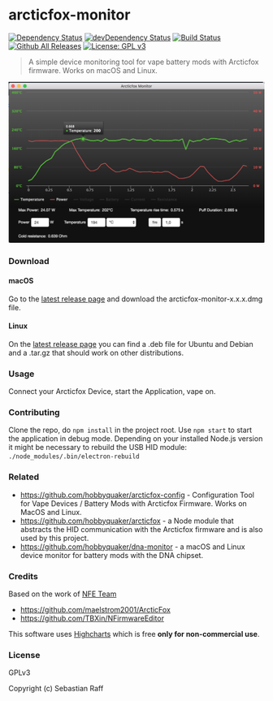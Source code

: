 # arcticfox-monitor

[![Dependency Status](https://david-dm.org/hobbyquaker/arcticfox-monitor/status.svg)](https://david-dm.org/hobbyquaker/arcticfox-monitor)
[![devDependency Status](https://david-dm.org/hobbyquaker/arcticfox-monitor/dev-status.svg)](https://david-dm.org/hobbyquaker/arcticfox-monitor?type=dev)
[![Build Status](https://travis-ci.org/hobbyquaker/arcticfox-monitor.svg?branch=master)](https://travis-ci.org/hobbyquaker/arcticfox-monitor)
[![Github All Releases](https://img.shields.io/github/downloads/hobbyquaker/arcticfox-monitor/total.svg)]()
[![License: GPL v3](https://img.shields.io/badge/License-GPL%20v3-blue.svg)](http://www.gnu.org/licenses/gpl-3.0)

> A simple device monitoring tool for vape battery mods with Arcticfox firmware. Works on macOS and Linux.

![Screenshot](screenshot.png "Screenshot")


### Download

#### macOS

Go to the [latest release page](https://github.com/hobbyquaker/arcticfox-monitor/releases/latest) and download the 
arcticfox-monitor-x.x.x.dmg file.

#### Linux

On the [latest release page](https://github.com/hobbyquaker/arcticfox-monitor/releases/latest) you can find a .deb file 
for Ubuntu and Debian and a .tar.gz that should work on other distributions.


### Usage

Connect your Arcticfox Device, start the Application, vape on.


### Contributing

Clone the repo, do `npm install` in the project root. Use `npm start` to start the application in debug mode.
Depending on your installed Node.js version it might be necessary to rebuild the USB HID module:
`./node_modules/.bin/electron-rebuild`


### Related

* https://github.com/hobbyquaker/arcticfox-config - Configuration Tool for Vape Devices / Battery Mods with Arcticfox 
Firmware. Works on MacOS and Linux.
* https://github.com/hobbyquaker/arcticfox - a Node module that abstracts the HID communication with the Arcticfox 
firmware and is also used by this project.
* https://github.com/hobbyquaker/dna-monitor - a macOS and Linux device monitor for battery mods with the DNA chipset.


### Credits

Based on the work of [NFE Team](https://nfeteam.org/)

* https://github.com/maelstrom2001/ArcticFox
* https://github.com/TBXin/NFirmwareEditor


This software uses [Highcharts](http://www.highcharts.com/) which is free __only for non-commercial use__.


### License

GPLv3

Copyright (c) Sebastian Raff
